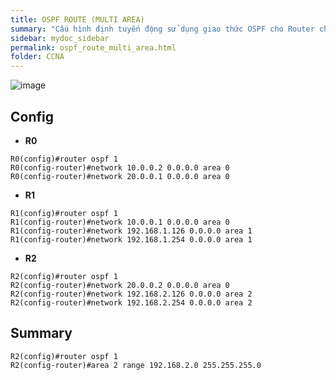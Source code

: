 ```yaml
---
title: OSPF ROUTE (MULTI AREA)
summary: "Cấu hình định tuyến động sử dụng giao thức OSPF cho Router cho multi area"
sidebar: mydoc_sidebar
permalink: ospf_route_multi_area.html
folder: CCNA
---
```


![image](https://user-images.githubusercontent.com/56266496/172670098-4511e35b-70a6-41f0-af96-3c4eb7f7f57c.png)

## Config

* **R0**

```
R0(config)#router ospf 1
R0(config-router)#network 10.0.0.2 0.0.0.0 area 0
R0(config-router)#network 20.0.0.1 0.0.0.0 area 0
```

* **R1**

```
R1(config)#router ospf 1
R1(config-router)#network 10.0.0.1 0.0.0.0 area 0
R1(config-router)#network 192.168.1.126 0.0.0.0 area 1
R1(config-router)#network 192.168.1.254 0.0.0.0 area 1
```

* **R2**

```
R2(config)#router ospf 1
R2(config-router)#network 20.0.0.2 0.0.0.0 area 0
R2(config-router)#network 192.168.2.126 0.0.0.0 area 2
R2(config-router)#network 192.168.2.254 0.0.0.0 area 2
```

## Summary

```
R2(config)#router ospf 1
R2(config-router)#area 2 range 192.168.2.0 255.255.255.0
```
